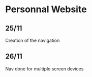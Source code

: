 # Personnal Website

## 25/11
Creation of the navigation 
## 26/11
Nav done for multiple screen devices 


